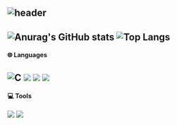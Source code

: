 ![header](https://capsule-render.vercel.app/api?type=waving&text=👋+I’m+leeeyubin&color=0:EEFF00,100:a82da8&height=200&section=header)
---
![Anurag's GitHub stats](https://github-readme-stats.vercel.app/api?username=leeeyubin&show_icons=true&theme=radical)
![Top Langs](https://github-readme-stats.vercel.app/api/top-langs/?username=leeeyubin&layout=compact&theme=radical)
---
 #### 🌐 Languages
![C](https://img.shields.io/badge/c-%2300599C.svg?style=flat-square&logo=c&logoColor=white) <img src="https://img.shields.io/badge/Java-007396?style=flat-square&logo=Java&logoColor=white"/> <img src="https://img.shields.io/badge/C++-00599C?style=flat-square&logo=c%2B%2B&logoColor=white"> <img src="https://img.shields.io/badge/Kotlin-7F52FF?style=flat-square&logo=kotlin&logoColor=white">
---
#### 💻 Tools
<img src="https://img.shields.io/badge/github-181717?style=flat-square&logo=github&logoColor=white"> <img src="https://img.shields.io/badge/Andoid Studio-3DDC84?style=flat-square&logo=android studio&logoColor=white"> <br>
